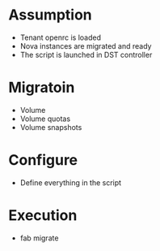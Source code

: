 
# Assumption 
* Tenant openrc is loaded
* Nova instances are migrated and ready
* The script is launched in DST controller

# Migratoin 
* Volume  
* Volume quotas
* Volume snapshots

# Configure 
* Define everything in the script

# Execution
* fab migrate
